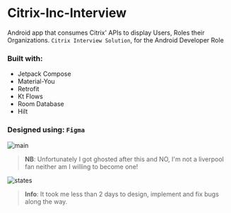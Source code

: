 # Citrix-Inc-Interview
Android app that consumes Citrix' APIs to display Users, Roles their Organizations. `Citrix Interview Solution`, for the Android Developer Role

### Built with:
- Jetpack Compose
- Material-You
- Retrofit
- Kt Flows
- Room Database
- Hilt

### Designed using: `Figma`

![main](https://github.com/Ericgacoki/Citrix-Inc-Interview/assets/54077752/3b5c211c-5d4f-4ac9-8378-c493096ed538)

> __NB__: Unfortunately I got ghosted after this and NO, I'm not a liverpool fan neither am I willing to become one!

![states](https://github.com/Ericgacoki/Citrix-Inc-Interview/assets/54077752/6d78cc90-07d7-4339-ac5b-d83dc2804d27)

> __Info__: It took me less than 2 days to design, implement and fix bugs along the way. 
